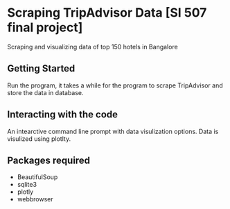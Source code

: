 # Scraping TripAdvisor Data [SI 507 final project]
Scraping and visualizing data of top 150 hotels in Bangalore

## Getting Started
Run the program, it takes a while for the program to scrape TripAdvisor and store the data in database. 

## Interacting with the code
An intearctive command line prompt with data visulization options. Data is visulized using plotlty.

## Packages required
* BeautifulSoup
* sqlite3
* plotly
* webbrowser

